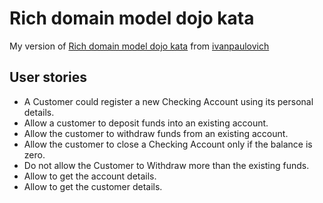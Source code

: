# Rich domain model dojo kata
My version of [Rich domain model dojo kata](https://github.com/ivanpaulovich/ddd-tdd-rich-domain-model-dojo-kata) from
[ivanpaulovich](https://github.com/ivanpaulovich)

## User stories
- A Customer could register a new Checking Account using its personal details.
- Allow a customer to deposit funds into an existing account.
- Allow the customer to withdraw funds from an existing account.
- Allow the customer to close a Checking Account only if the balance is zero.
- Do not allow the Customer to Withdraw more than the existing funds.
- Allow to get the account details.
- Allow to get the customer details.
